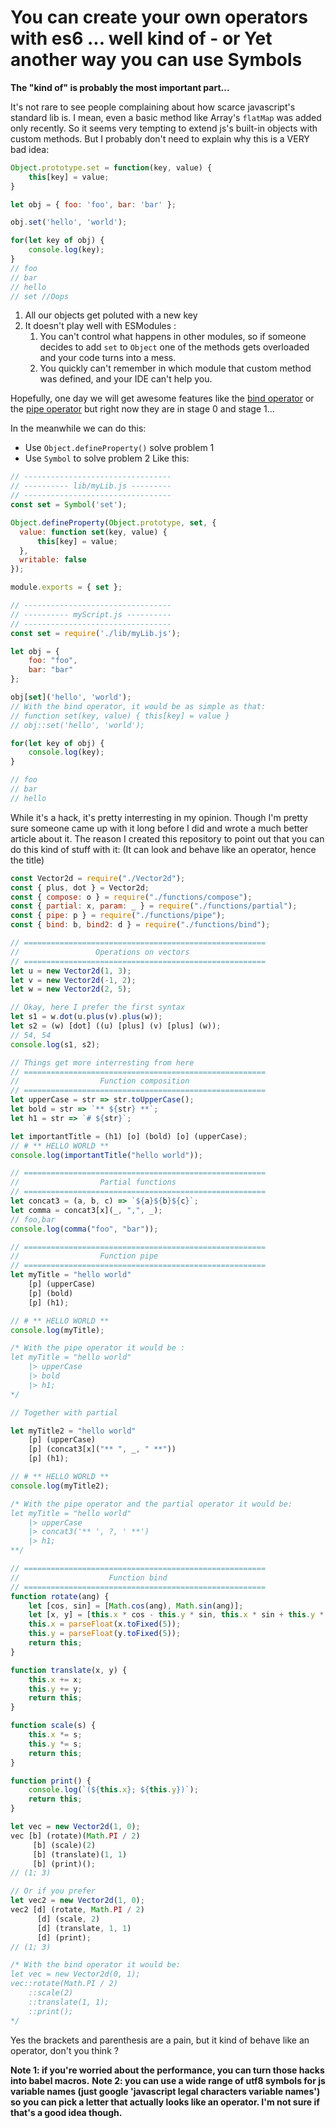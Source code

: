 # You can create your own operators with es6 ... well kind of - or Yet another way you can use Symbols
**The "kind of" is probably the most important part...**

It's not rare to see people complaining about how scarce javascript's standard lib is.
I mean, even a basic method like Array's `flatMap` was added only recently.
So it seems very tempting to extend js's built-in objects with custom methods.
But I probably don't need to explain why this is a VERY bad idea:

```javascript
Object.prototype.set = function(key, value) {
	this[key] = value;
}

let obj = { foo: 'foo', bar: 'bar' };

obj.set('hello', 'world');

for(let key of obj) {
	console.log(key);
}
// foo
// bar
// hello
// set //Oops
```
1. All our objects get poluted with a new key
2. It doesn't play well with ESModules :
   1. You can't control what happens in other modules, so if someone decides to add `set` to `Object`
	one of the methods gets overloaded and your code turns into a mess.
   2. You quickly can't remember in which module that custom method was defined, and your IDE can't help you.

Hopefully, one day we will get awesome features like the [bind operator](https://github.com/tc39/proposal-bind-operator) or the [pipe operator](https://github.com/tc39/proposal-pipeline-operator) but right now they are in stage 0 and stage 1...

In the meanwhile we can do this:
- Use `Object​.define​Property()` solve problem 1
- Use `Symbol` to solve problem 2
Like this:

```javascript
// ---------------------------------
// ---------- lib/myLib.js ---------
// ---------------------------------
const set = Symbol('set');

Object.defineProperty(Object.prototype, set, {
  value: function set(key, value) {
	  this[key] = value;
  },
  writable: false
});

module.exports = { set };

// ---------------------------------
// ---------- myScript.js ----------
// ---------------------------------
const set = require('./lib/myLib.js');

let obj = {
	foo: "foo",
	bar: "bar"
};

obj[set]('hello', 'world');
// With the bind operator, it would be as simple as that:
// function set(key, value) { this[key] = value }
// obj::set('hello', 'world');

for(let key of obj) {
	console.log(key);
}

// foo
// bar
// hello
```

While it's a hack, it's pretty interresting in my opinion.
Though I'm pretty sure someone came up with it long before I did and wrote a much better article about it.
The reason I created this repository to point out that you can do this kind of stuff with it:
(It can look and behave like an operator, hence the title)

```javascript
const Vector2d = require("./Vector2d");
const { plus, dot } = Vector2d;
const { compose: o } = require("./functions/compose");
const { partial: x, param: _ } = require("./functions/partial");
const { pipe: p } = require("./functions/pipe");
const { bind: b, bind2: d } = require("./functions/bind");

// ======================================================
//                 Operations on vectors
// ======================================================
let u = new Vector2d(1, 3);
let v = new Vector2d(-1, 2);
let w = new Vector2d(2, 5);

// Okay, here I prefer the first syntax
let s1 = w.dot(u.plus(v).plus(w));
let s2 = (w) [dot] ((u) [plus] (v) [plus] (w));
// 54, 54
console.log(s1, s2);

// Things get more interresting from here
// ======================================================
//                  Function composition
// ======================================================
let upperCase = str => str.toUpperCase();
let bold = str => `** ${str} **`;
let h1 = str => `# ${str}`;

let importantTitle = (h1) [o] (bold) [o] (upperCase);
// # ** HELLO WORLD **
console.log(importantTitle("hello world"));

// ======================================================
//                  Partial functions
// ======================================================
let concat3 = (a, b, c) => `${a}${b}${c}`;
let comma = concat3[x](_, ",", _);
// foo,bar
console.log(comma("foo", "bar"));

// ======================================================
//                  Function pipe
// ======================================================
let myTitle = "hello world"
	[p] (upperCase)
	[p] (bold)
	[p] (h1);

// # ** HELLO WORLD **
console.log(myTitle);

/* With the pipe operator it would be :
let myTitle = "hello world"
	|> upperCase
	|> bold
	|> h1;
*/

// Together with partial

let myTitle2 = "hello world"
	[p] (upperCase)
	[p] (concat3[x]("** ", _, " **"))
	[p] (h1);

// # ** HELLO WORLD **
console.log(myTitle2);

/* With the pipe operator and the partial operator it would be:
let myTitle = "hello world"
	|> upperCase
	|> concat3('** ', ?, ' **')
	|> h1;
**/

// ======================================================
//                    Function bind
// ======================================================
function rotate(ang) {
	let [cos, sin] = [Math.cos(ang), Math.sin(ang)];
	let [x, y] = [this.x * cos - this.y * sin, this.x * sin + this.y * cos];
	this.x = parseFloat(x.toFixed(5)); 
	this.y = parseFloat(y.toFixed(5));
	return this;
}

function translate(x, y) {
	this.x += x;
	this.y += y;
	return this;
}

function scale(s) {
	this.x *= s;
	this.y *= s;
	return this;
}

function print() {
	console.log(`(${this.x}; ${this.y})`);
	return this;
}

let vec = new Vector2d(1, 0);
vec [b] (rotate)(Math.PI / 2)
	 [b] (scale)(2)
	 [b] (translate)(1, 1)
	 [b] (print)();
// (1; 3)

// Or if you prefer
let vec2 = new Vector2d(1, 0);
vec2 [d] (rotate, Math.PI / 2)
	  [d] (scale, 2)
	  [d] (translate, 1, 1)
	  [d] (print);
// (1; 3)

/* With the bind operator it would be:
let vec = new Vector2d(0, 1);
vec::rotate(Math.PI / 2)
	::scale(2)
	::translate(1, 1);
	::print();
*/
```

Yes the brackets and parenthesis are a pain, but it kind of behave like an operator, don't you think ?

**Note 1: if you're worried about the performance, you can turn those hacks into babel macros.**
**Note 2: you can use a wide range of utf8 symbols for js variable names
  (just google 'javascript legal characters variable names') so you can pick a letter
  that actually looks like an operator. I'm not sure if that's a good idea though.**